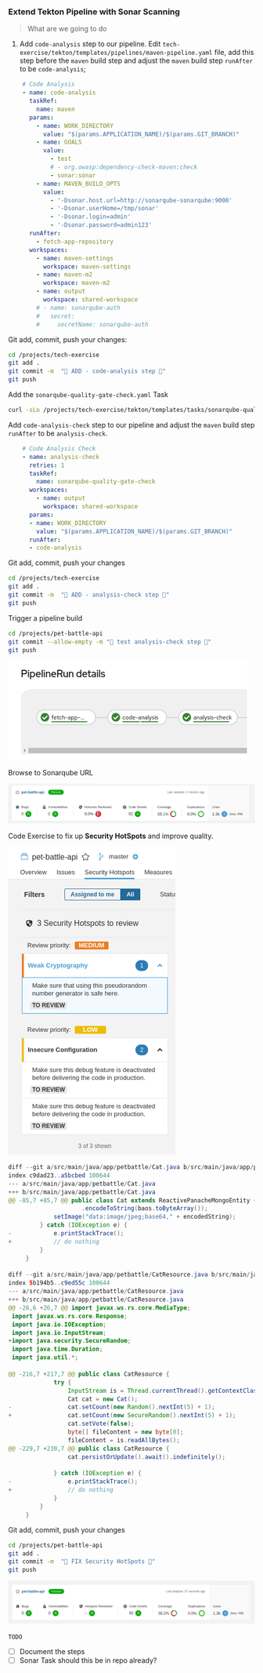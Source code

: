 ### Extend Tekton Pipeline with Sonar Scanning

> What are we going to do

1. Add `code-analysis` step to our pipeline. Edit `tech-exercise/tekton/templates/pipelines/maven-pipeline.yaml` file, add this step before the `maven` build step and adjust the `maven` build step `runAfter` to be `code-analysis`;

```yaml
    # Code Analysis
    - name: code-analysis
      taskRef:
        name: maven
      params:
        - name: WORK_DIRECTORY
          value: "$(params.APPLICATION_NAME)/$(params.GIT_BRANCH)"
        - name: GOALS
          value:
            - test
            # - org.owasp:dependency-check-maven:check
            - sonar:sonar
        - name: MAVEN_BUILD_OPTS
          value:
            - '-Dsonar.host.url=http://sonarqube-sonarqube:9000'
            - '-Dsonar.userHome=/tmp/sonar'
            - '-Dsonar.login=admin'
            - '-Dsonar.password=admin123'
      runAfter:
        - fetch-app-repository
      workspaces:
        - name: maven-settings
          workspace: maven-settings
        - name: maven-m2
          workspace: maven-m2
        - name: output
          workspace: shared-workspace
        # - name: sonarqube-auth
        #   secret:
        #     secretName: sonarqube-auth
```

Git add, commit, push your changes:

```bash
cd /projects/tech-exercise
git add .
git commit -m  "🥽 ADD - code-analysis step 🥽" 
git push 
```


Add the `sonarqube-quality-gate-check.yaml` Task
```bash
curl -sLo /projects/tech-exercise/tekton/templates/tasks/sonarqube-quality-gate-check.yaml https://raw.githubusercontent.com/petbattle/ubiquitous-journey/main/tekton/tasks/sonarqube-quality-gate-check.yaml
```

Add `code-analysis-check` step to our pipeline and adjust the `maven` build step `runAfter` to be `analysis-check`.

```yaml
    # Code Analysis Check
    - name: analysis-check
      retries: 1
      taskRef:
        name: sonarqube-quality-gate-check
      workspaces:
        - name: output
          workspace: shared-workspace
      params:
      - name: WORK_DIRECTORY
        value: "$(params.APPLICATION_NAME)/$(params.GIT_BRANCH)"
      runAfter:
      - code-analysis
```

Git add, commit, push your changes

```bash
cd /projects/tech-exercise
git add .
git commit -m  "🥽 ADD - analysis-check step 🥽" 
git push 
```

Trigger a pipeline build

```bash
cd /projects/pet-battle-api
git commit --allow-empty -m "🧦 test analysis-check step 🧦"
git push
```

![images/sonar-pb-api-code-quality.png](images/sonar-pb-api-code-quality.png)

Browse to Sonarqube URL

![images/sonar-pb-api.png](images/sonar-pb-api.png)


Code Exercise to fix up **Security HotSpots** and improve quality.

![images/sonar-pb-api-hotspots.png](images/sonar-pb-api-hotspots.png)

```java
diff --git a/src/main/java/app/petbattle/Cat.java b/src/main/java/app/petbattle/Cat.java
index c9dad23..a5bcbed 100644
--- a/src/main/java/app/petbattle/Cat.java
+++ b/src/main/java/app/petbattle/Cat.java
@@ -85,7 +85,7 @@ public class Cat extends ReactivePanacheMongoEntity {
                     .encodeToString(baos.toByteArray());
             setImage("data:image/jpeg;base64," + encodedString);
         } catch (IOException e) {
-            e.printStackTrace();
+            // do nothing
         }
     }
 
diff --git a/src/main/java/app/petbattle/CatResource.java b/src/main/java/app/petbattle/CatResource.java
index 5b194b5..c9ed55c 100644
--- a/src/main/java/app/petbattle/CatResource.java
+++ b/src/main/java/app/petbattle/CatResource.java
@@ -26,6 +26,7 @@ import javax.ws.rs.core.MediaType;
 import javax.ws.rs.core.Response;
 import java.io.IOException;
 import java.io.InputStream;
+import java.security.SecureRandom;
 import java.time.Duration;
 import java.util.*;
 
@@ -216,7 +217,7 @@ public class CatResource {
             try {
                 InputStream is = Thread.currentThread().getContextClassLoader().getResourceAsStream(tc);
                 Cat cat = new Cat();
-                cat.setCount(new Random().nextInt(5) + 1);
+                cat.setCount(new SecureRandom().nextInt(5) + 1);
                 cat.setVote(false);
                 byte[] fileContent = new byte[0];
                 fileContent = is.readAllBytes();
@@ -229,7 +230,7 @@ public class CatResource {
                 cat.persistOrUpdate().await().indefinitely();
 
             } catch (IOException e) {
-                e.printStackTrace();
+                // do nothing
             }
         }
     }
```

Git add, commit, push your changes

```bash
cd /projects/pet-battle-api
git add .
git commit -m  "💍 FIX Security HotSpots 💍" 
git push 
```


![images/sonar-pb-api-better-quality.png](images/sonar-pb-api-better-quality.png)

`TODO`
- [ ] Document the steps
- [ ] Sonar Task should this be in repo already?